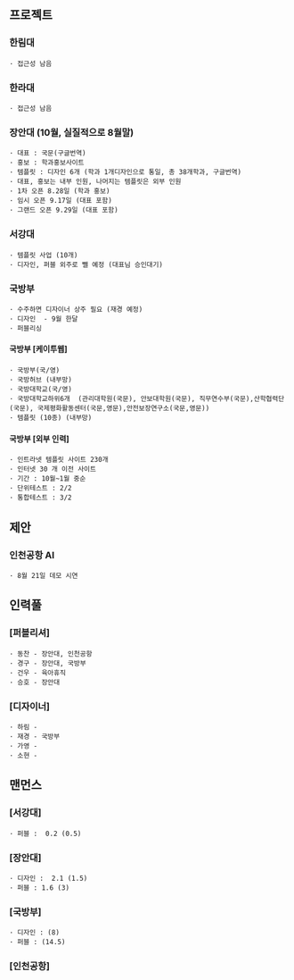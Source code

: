 ## 프로젝트

### 한림대
```
· 접근성 남음
```

### 한라대
```
· 접근성 남음
```

### 장안대 (10월, 실질적으로 8월말)
```
· 대표 : 국문(구글번역)
· 홍보 : 학과홍보사이트
· 템플릿 : 디자인 6개 (학과 1개디자인으로 통일, 총 38개학과, 구글번역)
· 대표, 홍보는 내부 인원, 나머지는 템플릿은 외부 인원
· 1차 오픈 8.28일 (학과 홍보)
· 임시 오픈 9.17일 (대표 포함)
· 그랜드 오픈 9.29일 (대표 포함)
```

### 서강대
```
· 템플릿 사업 (10개)
· 디자인, 퍼블 외주로 뺄 예정 (대표님 승인대기)
```

### 국방부
```
· 수주하면 디자이너 상주 필요 (재경 예정)
· 디자인  - 9월 한달
· 퍼블리싱
```

#### 국방부 [케이투웹]
```
· 국방부(국/영)
· 국방허브 (내부망)
· 국방대학교(국/영)
· 국방대학교하위6개  (관리대학원(국문), 안보대학원(국문), 직무연수부(국문),산학협력단(국문), 국제평화활동센터(국문,영문),안전보장연구소(국문,영문))
· 템플릿 (10종) (내부망)
```

#### 국방부 [외부 인력]
```
· 인트라넷 템플릿 사이트 230개
· 인터넷 30 개 이전 사이트
· 기간 : 10월~1월 중순
· 단위테스트 : 2/2
· 통합테스트 : 3/2
```

## 제안

### 인천공항 AI
```
· 8월 21일 데모 시연
```

## 인력풀

### [퍼블리셔]
```
· 동찬 - 장안대, 인천공항
· 경구 - 장안대, 국방부
· 건우 - 육아휴직
· 승호 - 장안대
```

### [디자이너]
```
· 하림 -
· 재경 - 국방부
· 가영 -
· 소현 -
```

## 맨먼스

### [서강대]
```
· 퍼블 :  0.2 (0.5)
```

### [장안대]
```
· 디자인 :  2.1 (1.5)
· 퍼블 : 1.6 (3)
```

### [국방부]
```
· 디자인 : (8)
· 퍼블 : (14.5)
```

### [인천공항]
